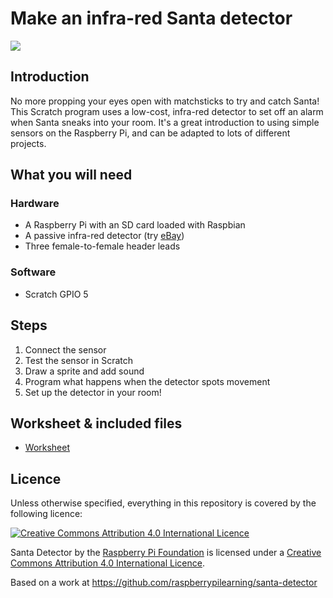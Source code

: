 # Make an infra-red Santa detector

![](images/HOC_Logo_200px.png)

## Introduction

No more propping your eyes open with matchsticks to try and catch Santa! This Scratch program uses a low-cost, infra-red detector to set off an alarm when Santa sneaks into your room. It's a great introduction to using simple sensors on the Raspberry Pi, and can be adapted to lots of different projects.

## What you will need

### Hardware

- A Raspberry Pi with an SD card loaded with Raspbian
- A passive infra-red detector (try [eBay](http://search.ebay.co.uk/pir+motion+sensor+module))
- Three female-to-female header leads

### Software

- Scratch GPIO 5

## Steps

1. Connect the sensor
2. Test the sensor in Scratch
3. Draw a sprite and add sound
4. Program what happens when the detector spots movement
5. Set up the detector in your room!


## Worksheet & included files

- [Worksheet](worksheet.md)


## Licence

Unless otherwise specified, everything in this repository is covered by the following licence:

[![Creative Commons Attribution 4.0 International Licence](http://i.creativecommons.org/l/by-sa/4.0/88x31.png)](http://creativecommons.org/licenses/by-sa/4.0/)

Santa Detector by the [Raspberry Pi Foundation](http://www.raspberrypi.org) is licensed under a [Creative Commons Attribution 4.0 International Licence](http://creativecommons.org/licenses/by-sa/4.0/).

Based on a work at https://github.com/raspberrypilearning/santa-detector
